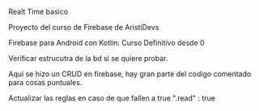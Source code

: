 Realt Time basico

Proyecto del curso de Firebase de AristiDevs

Firebase para Android con Kotlin: Curso Definitivo desde 0

Verificar estrucutra de la bd si se quiere probar.

Aqui se hizo un CRUD en firebase, hay gran parte del codigo comentado para cosas puntuales.

Actualizar las reglas en caso de que fallen a true ".read" : true